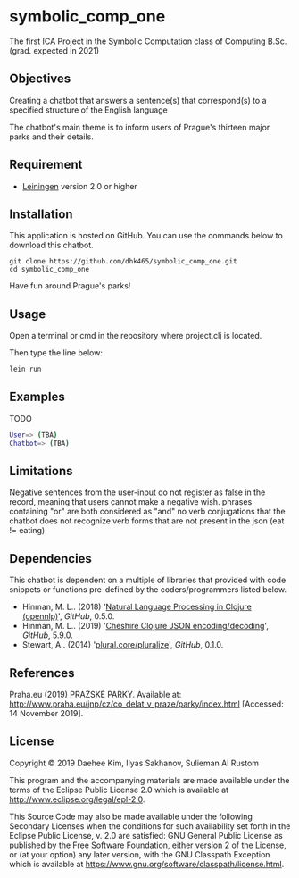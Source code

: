 # symbolic_comp_one

The first ICA Project in the Symbolic Computation class of Computing B.Sc.
(grad. expected in 2021)

## Objectives

Creating a chatbot that answers a sentence(s) that correspond(s) to a specified
structure of the English language

The chatbot's main theme is to inform users of Prague's thirteen major parks
and their details.

## Requirement

* [Leiningen](https://leiningen.org/) version 2.0 or higher

## Installation

This application is hosted on GitHub. You can use the commands below to
download this chatbot.
```
git clone https://github.com/dhk465/symbolic_comp_one.git
cd symbolic_comp_one
```
Have fun around Prague's parks!

## Usage

Open a terminal or cmd in the repository where project.clj is located.

Then type the line below:
```bash
lein run
```

## Examples

TODO

```bash
User=> (TBA)
Chatbot=> (TBA)
```


## Limitations

Negative sentences from the user-input do not register as false in the record, meaning that users cannot make a negative wish.
phrases containing "or" are both considered as "and"
no verb conjugations that the chatbot does not recognize verb forms that are not present in the json (eat != eating)


## Dependencies

This chatbot is dependent on a multiple of libraries that provided with
code snippets or functions pre-defined by the coders/programmers listed below.

* Hinman, M. L.. (2018) '[Natural Language Processing in Clojure (opennlp)](https://github.com/dakrone/clojure-opennlp)', _GitHub_, 0.5.0.
* Hinman, M. L.. (2019) '[Cheshire Clojure JSON encoding/decoding](https://github.com/dakrone/cheshire)', _GitHub_, 5.9.0.
* Stewart, A.. (2014) '[plural.core/pluralize](https://github.com/stewart/plural.clj)', _GitHub_, 0.1.0.


## References

Praha.eu (2019) PRAŽSKÉ PARKY. Available at: http://www.praha.eu/jnp/cz/co_delat_v_praze/parky/index.html [Accessed: 14 November 2019].


## License

Copyright © 2019 Daehee Kim, Ilyas Sakhanov, Sulieman Al Rustom

This program and the accompanying materials are made available under the
terms of the Eclipse Public License 2.0 which is available at
http://www.eclipse.org/legal/epl-2.0.

This Source Code may also be made available under the following Secondary
Licenses when the conditions for such availability set forth in the Eclipse
Public License, v. 2.0 are satisfied: GNU General Public License as published by
the Free Software Foundation, either version 2 of the License, or (at your
option) any later version, with the GNU Classpath Exception which is available
at https://www.gnu.org/software/classpath/license.html.
